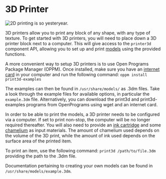 # 3D Printer

![2D printing is so yesteryear.](oredict:oc:printer)

3D printers allow you to print any block of any shape, with any type of texture. To get started with 3D printers, you will need to place down a 3D printer block next to a computer. This will give access to the `printer3d` component API, allowing you to set up and print [models](print.md) using the provided functions.

A more convenient way to setup 3D printers is to use Open Programs Package Manager (OPPM). Once installed, make sure you have an [internet card](../item/internetCard.md) in your computer and run the following command:
`oppm install print3d-examples`

The examples can then be found in `/usr/share/models/` as .3dm files. Take a look through the example files for available options, in particular the `example.3dm` file. Alternatively, you can download the print3d and print3d-examples programs from OpenPrograms using wget and an internet card.

In order to be able to print the models, a 3D printer needs to be configured via a computer. If set to print non-stop, the computer will be no longer required thereafter. You will also need to provide an [ink cartridge](../item/inkCartridge.md) and some [chamelium](../item/chamelium.md) as input materials. The amount of chamelium used depends on the volume of the 3D print, while the amount of ink used depends on the surface area of the printed item.

To print an item, use the following command:
`print3d /path/to/file.3dm`
providing the path to the .3dm file.

Documentation pertaining to creating your own models can be found in `/usr/share/models/example.3dm`.
